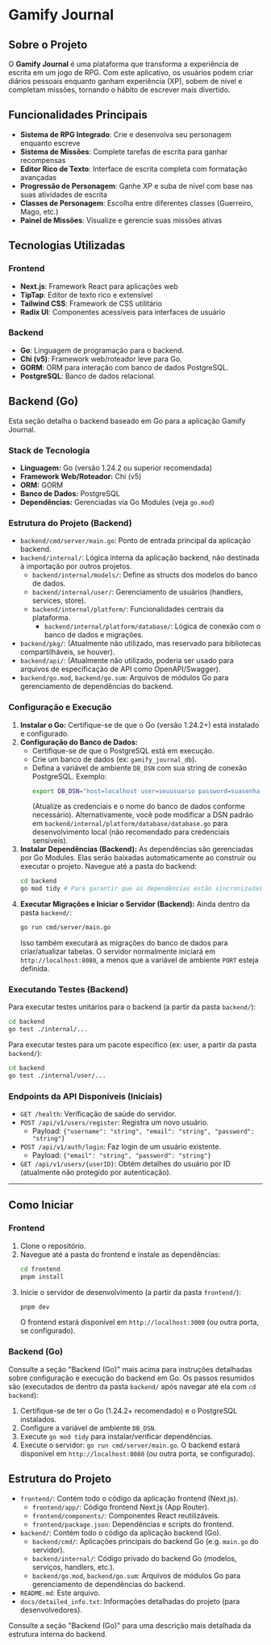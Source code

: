 # Gamify Journal

## Sobre o Projeto

O **Gamify Journal** é uma plataforma que transforma a experiência de escrita em um jogo de RPG. Com este aplicativo, os usuários podem criar diários pessoais enquanto ganham experiência (XP), sobem de nível e completam missões, tornando o hábito de escrever mais divertido.

## Funcionalidades Principais

- **Sistema de RPG Integrado**: Crie e desenvolva seu personagem enquanto escreve
- **Sistema de Missões**: Complete tarefas de escrita para ganhar recompensas
- **Editor Rico de Texto**: Interface de escrita completa com formatação avançadas
- **Progressão de Personagem**: Ganhe XP e suba de nível com base nas suas atividades de escrita
- **Classes de Personagem**: Escolha entre diferentes classes (Guerreiro, Mago, etc.)
- **Painel de Missões**: Visualize e gerencie suas missões ativas

## Tecnologias Utilizadas

### Frontend
- **Next.js**: Framework React para aplicações web
- **TipTap**: Editor de texto rico e extensível
- **Tailwind CSS**: Framework de CSS utilitário
- **Radix UI**: Componentes acessíveis para interfaces de usuário

### Backend
- **Go**: Linguagem de programação para o backend.
- **Chi (v5)**: Framework web/roteador leve para Go.
- **GORM**: ORM para interação com banco de dados PostgreSQL.
- **PostgreSQL**: Banco de dados relacional.

## Backend (Go)

Esta seção detalha o backend baseado em Go para a aplicação Gamify Journal.

### Stack de Tecnologia

*   **Linguagem:** Go (versão 1.24.2 ou superior recomendada)
*   **Framework Web/Roteador:** Chi (v5)
*   **ORM:** GORM
*   **Banco de Dados:** PostgreSQL
*   **Dependências:** Gerenciadas via Go Modules (veja `go.mod`)

### Estrutura do Projeto (Backend)

*   `backend/cmd/server/main.go`: Ponto de entrada principal da aplicação backend.
*   `backend/internal/`: Lógica interna da aplicação backend, não destinada à importação por outros projetos.
    *   `backend/internal/models/`: Define as structs dos modelos do banco de dados.
    *   `backend/internal/user/`: Gerenciamento de usuários (handlers, services, store).
    *   `backend/internal/platform/`: Funcionalidades centrais da plataforma.
        *   `backend/internal/platform/database/`: Lógica de conexão com o banco de dados e migrações.
*   `backend/pkg/`: (Atualmente não utilizado, mas reservado para bibliotecas compartilháveis, se houver).
*   `backend/api/`: (Atualmente não utilizado, poderia ser usado para arquivos de especificação de API como OpenAPI/Swagger).
*   `backend/go.mod`, `backend/go.sum`: Arquivos de módulos Go para gerenciamento de dependências do backend.

### Configuração e Execução

1.  **Instalar o Go:** Certifique-se de que o Go (versão 1.24.2+) está instalado e configurado.
2.  **Configuração do Banco de Dados:**
    *   Certifique-se de que o PostgreSQL está em execução.
    *   Crie um banco de dados (ex: `gamify_journal_db`).
    *   Defina a variável de ambiente `DB_DSN` com sua string de conexão PostgreSQL. Exemplo:
        ```bash
        export DB_DSN="host=localhost user=seuusuario password=suasenha dbname=gamify_journal_db port=5432 sslmode=disable TimeZone=UTC"
        ```
        (Atualize as credenciais e o nome do banco de dados conforme necessário).
        Alternativamente, você pode modificar a DSN padrão em `backend/internal/platform/database/database.go` para desenvolvimento local (não recomendado para credenciais sensíveis).
3.  **Instalar Dependências (Backend):** As dependências são gerenciadas por Go Modules. Elas serão baixadas automaticamente ao construir ou executar o projeto. Navegue até a pasta do backend:
    ```bash
    cd backend
    go mod tidy # Para garantir que as dependências estão sincronizadas
    ```
4.  **Executar Migrações e Iniciar o Servidor (Backend):**
    Ainda dentro da pasta `backend/`:
    ```bash
    go run cmd/server/main.go
    ```
    Isso também executará as migrações do banco de dados para criar/atualizar tabelas. O servidor normalmente iniciará em `http://localhost:8080`, a menos que a variável de ambiente `PORT` esteja definida.

### Executando Testes (Backend)

Para executar testes unitários para o backend (a partir da pasta `backend/`):
```bash
cd backend
go test ./internal/...
```
Para executar testes para um pacote específico (ex: user, a partir da pasta `backend/`):
```bash
cd backend
go test ./internal/user/...
```

### Endpoints da API Disponíveis (Iniciais)

*   `GET /health`: Verificação de saúde do servidor.
*   `POST /api/v1/users/register`: Registra um novo usuário.
    *   Payload: `{"username": "string", "email": "string", "password": "string"}`
*   `POST /api/v1/auth/login`: Faz login de um usuário existente.
    *   Payload: `{"email": "string", "password": "string"}`
*   `GET /api/v1/users/{userID}`: Obtém detalhes do usuário por ID (atualmente não protegido por autenticação).

---

## Como Iniciar

### Frontend
1. Clone o repositório.
2. Navegue até a pasta do frontend e instale as dependências:
   ```bash
   cd frontend
   pnpm install
   ```
3. Inicie o servidor de desenvolvimento (a partir da pasta `frontend/`):
   ```bash
   pnpm dev
   ```
   O frontend estará disponível em `http://localhost:3000` (ou outra porta, se configurado).

### Backend (Go)

Consulte a seção "Backend (Go)" mais acima para instruções detalhadas sobre configuração e execução do backend em Go. Os passos resumidos são (executados de dentro da pasta `backend/` após navegar até ela com `cd backend`):

1. Certifique-se de ter o Go (1.24.2+ recomendado) e o PostgreSQL instalados.
2. Configure a variável de ambiente `DB_DSN`.
3. Execute `go mod tidy` para instalar/verificar dependências.
4. Execute o servidor: `go run cmd/server/main.go`.
   O backend estará disponível em `http://localhost:8080` (ou outra porta, se configurado).

## Estrutura do Projeto

- `frontend/`: Contém todo o código da aplicação frontend (Next.js).
  - `frontend/app/`: Código frontend Next.js (App Router).
  - `frontend/components/`: Componentes React reutilizáveis.
  - `frontend/package.json`: Dependências e scripts do frontend.
- `backend/`: Contém todo o código da aplicação backend (Go).
  - `backend/cmd/`: Aplicações principais do backend Go (e.g. `main.go` do servidor).
  - `backend/internal/`: Código privado do backend Go (modelos, serviços, handlers, etc.).
  - `backend/go.mod`, `backend/go.sum`: Arquivos de módulos Go para gerenciamento de dependências do backend.
- `README.md`: Este arquivo.
- `docs/detailed_info.txt`: Informações detalhadas do projeto (para desenvolvedores).

Consulte a seção "Backend (Go)" para uma descrição mais detalhada da estrutura interna do backend.

